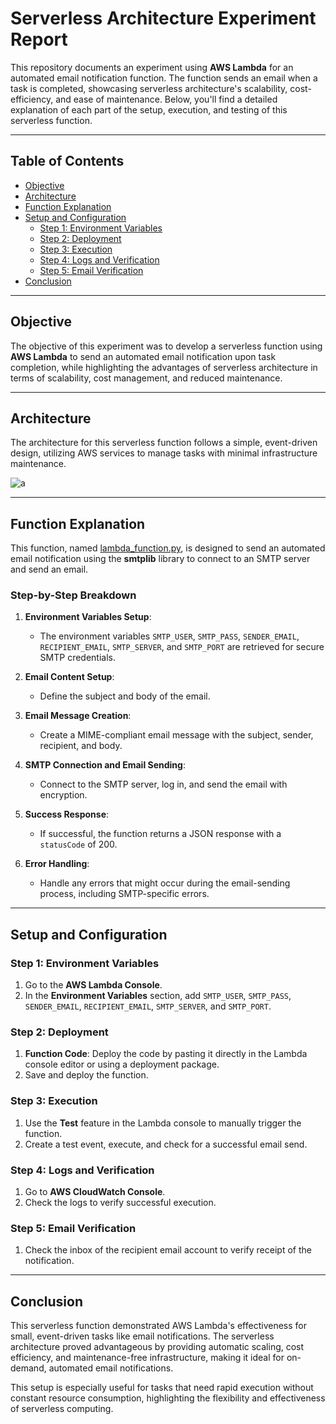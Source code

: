 # Serverless Architecture Experiment Report

This repository documents an experiment using **AWS Lambda** for an automated email notification function. The function sends an email when a task is completed, showcasing serverless architecture's scalability, cost-efficiency, and ease of maintenance. Below, you'll find a detailed explanation of each part of the setup, execution, and testing of this serverless function.

---

## Table of Contents

- [Objective](#objective)
- [Architecture](#architecture)
- [Function Explanation](#function-explanation)
- [Setup and Configuration](#setup-and-configuration)
  - [Step 1: Environment Variables](#step-1-environment-variables)
  - [Step 2: Deployment](#step-2-deployment)
  - [Step 3: Execution](#step-3-execution)
  - [Step 4: Logs and Verification](#step-4-logs-and-verification)
  - [Step 5: Email Verification](#step-5-email-verification)
- [Conclusion](#conclusion)

---

## Objective

The objective of this experiment was to develop a serverless function using **AWS Lambda** to send an automated email notification upon task completion, while highlighting the advantages of serverless architecture in terms of scalability, cost management, and reduced maintenance.

---
## Architecture
The architecture for this serverless function follows a simple, event-driven design, utilizing AWS services to manage tasks with minimal infrastructure maintenance.

![a](https://github.com/user-attachments/assets/cf7908af-ce76-4850-ad6c-64325d28fcf6)

---

## Function Explanation

This function, named [lambda_function.py](lambda_function.py), is designed to send an automated email notification using the **smtplib** library to connect to an SMTP server and send an email.

### Step-by-Step Breakdown

1. **Environment Variables Setup**: 
   - The environment variables `SMTP_USER`, `SMTP_PASS`, `SENDER_EMAIL`, `RECIPIENT_EMAIL`, `SMTP_SERVER`, and `SMTP_PORT` are retrieved for secure SMTP credentials.
   
2. **Email Content Setup**: 
   - Define the subject and body of the email.

3. **Email Message Creation**: 
   - Create a MIME-compliant email message with the subject, sender, recipient, and body.

4. **SMTP Connection and Email Sending**: 
   - Connect to the SMTP server, log in, and send the email with encryption.

5. **Success Response**: 
   - If successful, the function returns a JSON response with a `statusCode` of 200.

6. **Error Handling**: 
   - Handle any errors that might occur during the email-sending process, including SMTP-specific errors.

---

## Setup and Configuration

### Step 1: Environment Variables
1. Go to the **AWS Lambda Console**.
2. In the **Environment Variables** section, add `SMTP_USER`, `SMTP_PASS`, `SENDER_EMAIL`, `RECIPIENT_EMAIL`, `SMTP_SERVER`, and `SMTP_PORT`.

### Step 2: Deployment
1. **Function Code**: Deploy the code by pasting it directly in the Lambda console editor or using a deployment package.
2. Save and deploy the function.

### Step 3: Execution
1. Use the **Test** feature in the Lambda console to manually trigger the function.
2. Create a test event, execute, and check for a successful email send.

### Step 4: Logs and Verification
1. Go to **AWS CloudWatch Console**.
2. Check the logs to verify successful execution.

### Step 5: Email Verification
1. Check the inbox of the recipient email account to verify receipt of the notification.


---

## Conclusion

This serverless function demonstrated AWS Lambda's effectiveness for small, event-driven tasks like email notifications. The serverless architecture proved advantageous by providing automatic scaling, cost efficiency, and maintenance-free infrastructure, making it ideal for on-demand, automated email notifications.

This setup is especially useful for tasks that need rapid execution without constant resource consumption, highlighting the flexibility and effectiveness of serverless computing.
